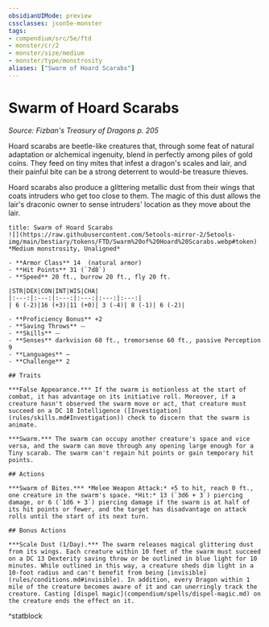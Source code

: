 ```yaml
---
obsidianUIMode: preview
cssclasses: json5e-monster
tags:
- compendium/src/5e/ftd
- monster/cr/2
- monster/size/medium
- monster/type/monstrosity
aliases: ["Swarm of Hoard Scarabs"]
---
```

# Swarm of Hoard Scarabs
*Source: Fizban's Treasury of Dragons p. 205*  

Hoard scarabs are beetle-like creatures that, through some feat of natural adaptation or alchemical ingenuity, blend in perfectly among piles of gold coins. They feed on tiny mites that infest a dragon's scales and lair, and their painful bite can be a strong deterrent to would-be treasure thieves.

Hoard scarabs also produce a glittering metallic dust from their wings that coats intruders who get too close to them. The magic of this dust allows the lair's draconic owner to sense intruders' location as they move about the lair.

```ad-statblock
title: Swarm of Hoard Scarabs
![](https://raw.githubusercontent.com/5etools-mirror-2/5etools-img/main/bestiary/tokens/FTD/Swarm%20of%20Hoard%20Scarabs.webp#token)
*Medium monstrosity, Unaligned*

- **Armor Class** 14  (natural armor)
- **Hit Points** 31 (`7d8`)
- **Speed** 20 ft., burrow 20 ft., fly 20 ft.

|STR|DEX|CON|INT|WIS|CHA|
|:---:|:---:|:---:|:---:|:---:|:---:|
| 6 (-2)|16 (+3)|11 (+0)| 3 (-4)| 8 (-1)| 6 (-2)|

- **Proficiency Bonus** +2
- **Saving Throws** ⏤
- **Skills** ⏤
- **Senses** darkvision 60 ft., tremorsense 60 ft., passive Perception 9
- **Languages** —
- **Challenge** 2

## Traits

***False Appearance.*** If the swarm is motionless at the start of combat, it has advantage on its initiative roll. Moreover, if a creature hasn't observed the swarm move or act, that creature must succeed on a DC 18 Intelligence ([Investigation](rules/skills.md#Investigation)) check to discern that the swarm is animate.

***Swarm.*** The swarm can occupy another creature's space and vice versa, and the swarm can move through any opening large enough for a Tiny scarab. The swarm can't regain hit points or gain temporary hit points.

## Actions

***Swarm of Bites.*** *Melee Weapon Attack:* +5 to hit, reach 0 ft., one creature in the swarm's space. *Hit:* 13 (`3d6 + 3`) piercing damage, or 6 (`1d6 + 3`) piercing damage if the swarm is at half of its hit points or fewer, and the target has disadvantage on attack rolls until the start of its next turn.

## Bonus Actions

***Scale Dust (1/Day).*** The swarm releases magical glittering dust from its wings. Each creature within 10 feet of the swarm must succeed on a DC 13 Dexterity saving throw or be outlined in blue light for 10 minutes. While outlined in this way, a creature sheds dim light in a 10-foot radius and can't benefit from being [invisible](rules/conditions.md#invisible). In addition, every Dragon within 1 mile of the creature becomes aware of it and can unerringly track the creature. Casting [dispel magic](compendium/spells/dispel-magic.md) on the creature ends the effect on it.
```
^statblock